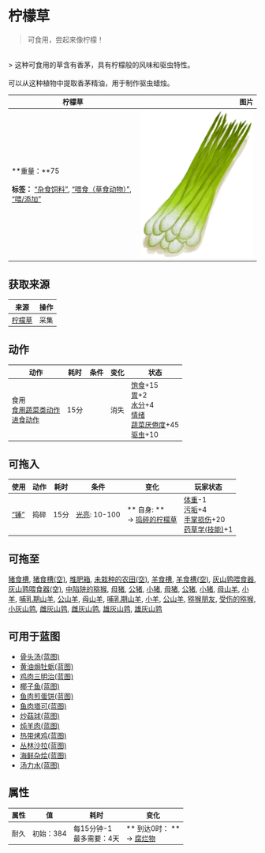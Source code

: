 # 柠檬草  
> 可食用，尝起来像柠檬！  
<br>  
> 这种可食用的草含有香茅，具有柠檬般的风味和驱虫特性。<br><br>可以从这种植物中提取香茅精油，用于制作驱虫蜡烛。  
  
  柠檬草  |   图片   
 ----  |  ----:   
 **重量：**75<br><br>**标签：**	[“杂食饲料”](tag_FeedOmnivorous.md), [“喂食（草食动物）”](tag_FeedHerb.md), [“喂/添加”](tag_Feed.md)  |  <img decoding="async" src="Sprite/LemonGrassStalks.png" href="a.md" style="max-width:300px;max-height:300px;">   
  
## 获取来源  
来源  |  操作  
----  |  ----  
[柠檬草](Lemongrass.md)  |  采集  
## 动作  
动作  |  耗时  |  条件  |  变化  |  状态  
----  |  ----  |  ----  |  ----  |  ----  
食用<br>[食用蔬菜类动作](VegetarianAction.md)<br>[进食动作](EatingAction.md)  |  15分  |    |  消失  |  [饱食](Satiation.md)+15<br>[胃](Stomach.md)+2<br>[水分](Hydration.md)+4<br>[情绪](Morale.md)<br>[蔬菜<nobr>厌倦度</nobr>](SaturationVegetables.md)+45<br>[驱虫](BugRepellentApplied.md)+10  
## 可拖入  
使用  |  动作  |  耗时  |  条件  |  变化  |  玩家状态  
----  |  ----  |  ----  |  ----  |  ----  |  ----  
[“锤”](tag_Hammer.md)  |  捣碎  |  15分  |  [光亮](Light.md): 10-100  |  ** 自身: **<br>→ [捣碎的柠檬草](LemonGrassGround.md)  |  [体重](Weight.md)-1<br>[污垢](Filth.md)+4<br>[手掌损伤](HandDamage.md)+20<br>[药草学(技能)](Skill_Herbology.md)+1  
## 可拖至  
[猪食槽](BoarFeeder.md), [猪食槽(空)](BoarFeederEmpty.md), [堆肥箱](CompostBin.md), [未栽种的农田(空)](CropPlotEmpty.md), [羊食槽](GoatFeeder.md), [羊食槽(空)](GoatFeederEmpty.md), [灰山鹑喂食器](PartridgeFeeder.md), [灰山鹑喂食器(空)](PartridgeFeederEmpty.md), [中陷阱的猕猴](CageTrapMacaque.md), [母猪](BoarEnclosureFemale.md), [公猪](BoarEnclosureMale.md), [小猪](BoarEnclosurePiglet.md), [母猪](BoarTiedFemale.md), [公猪](BoarTiedMale.md), [小猪](BoarTiedPiglet.md), [母山羊](GoatEnclosureFemale.md), [小羊](GoatEnclosureKid.md), [哺乳期山羊](GoatEnclosureLactating.md), [公山羊](GoatEnclosureMale.md), [母山羊](GoatTiedFemale.md), [哺乳期山羊](GoatTiedFemaleLactating.md), [小羊](GoatTiedKid.md), [公山羊](GoatTiedMale.md), [猕猴朋友](MacaqueFriend.md), [受伤的猕猴](MacaqueWounded.md), [小灰山鹑](PartridgeChick.md), [雌灰山鹑](PartridgeFemaleEnclosure.md), [雌灰山鹑](PartridgeFemaleLive.md), [雄灰山鹑](PartridgeMaleEnclosure.md), [雄灰山鹑](PartridgeMaleLive.md)  
## 可用于蓝图  
- [骨头汤(蓝图)](Bp_BoneBroth.md)  
- [黄油焗牡蛎(蓝图)](Bp_ButterBakedOysters.md)  
- [鸡肉三明治(蓝图)](Bp_ChickenSandwich.md)  
- [椰子鱼(蓝图)](Bp_CoconutFish.md)  
- [鱼肉煎蛋饼(蓝图)](Bp_FishOmelette.md)  
- [鱼肉塔可(蓝图)](Bp_FishTaco.md)  
- [炒菇球(蓝图)](Bp_FriedPuffballs.md)  
- [炖羊肉(蓝图)](Bp_GoatStew.md)  
- [热带烤鸡(蓝图)](Bp_IslandChicken.md)  
- [丛林沙拉(蓝图)](Bp_JungleSalad.md)  
- [海鲜杂烩(蓝图)](Bp_SeafoodCup.md)  
- [汤力水(蓝图)](Bp_TonicWater.md)  
  
  
## 属性   
属性  |  值  |  耗时  |  变化  
----  |  ----  |  ----  |  ----  
耐久  |  初始：384  |  每15分钟-1<br>最多需要：4天  |  ** 到达0时： **<br>→ [腐烂物](RottenRemains.md)  
